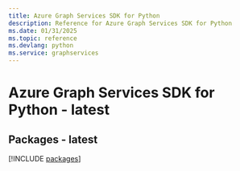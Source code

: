 ```yaml
---
title: Azure Graph Services SDK for Python
description: Reference for Azure Graph Services SDK for Python
ms.date: 01/31/2025
ms.topic: reference
ms.devlang: python
ms.service: graphservices
---
```

# Azure Graph Services SDK for Python - latest
## Packages - latest
[!INCLUDE [packages](graph-services-index.md)]